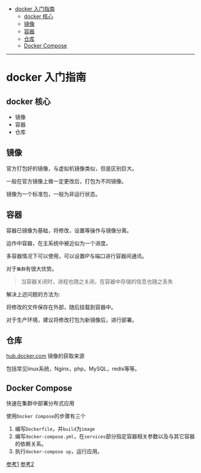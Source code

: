 <!--toc-->

* [docker 入门指南](#docker-入门指南)
	* [docker 核心](#docker-核心)
	* [镜像](#镜像)
	* [容器](#容器)
	* [仓库](#仓库)
	* [Docker Compose](#docker-compose)

<!-- tocstop -->

----

# docker 入门指南

## docker 核心

* 镜像
* 容器
* 仓库

## 镜像

官方打包好的镜像，与虚拟机镜像类似，但是区别巨大。

一般在官方镜像上做一定更改后，打包为不同镜像。

镜像为一个标准包，一般为非运行状态。

## 容器

容器已镜像为基础，将修改，设置等操作与镜像分离。

运作中容器，在主系统中被近似为一个进度。

多容器情况下可以使用，可以设置IP与端口进行容器间通讯。

对于`集群`有很大优势。

> 当容器关闭时，进程也随之关闭，在容器中存储的信息也随之丢失

解决上述问题的方法为:

将修改的文件保存在外部，随后挂载到容器中。

对于生产环境，建议将修改打包为新镜像后，进行部署。

## 仓库

[hub.docker.com](https://hub.docker.com/) 镜像的获取来源

包括常见linux系统，Nginx，php，MySQL，redis等等。


## Docker Compose

快速在集群中部署分布式应用

使用`Docker Compose`的步骤有三个

1. 编写`Dockerfile`，并`build`为`image`
2. 编写`docker-compose.yml`，在`services`部分指定容器相关参数以及与其它容器的依赖关系。
3. 执行`docker-compose up`，运行应用。

[参考1](https://segmentfault.com/a/1190000006448967#articleHeader3)
[参考2](https://yeasy.gitbooks.io/docker_practice/content/compose/)
